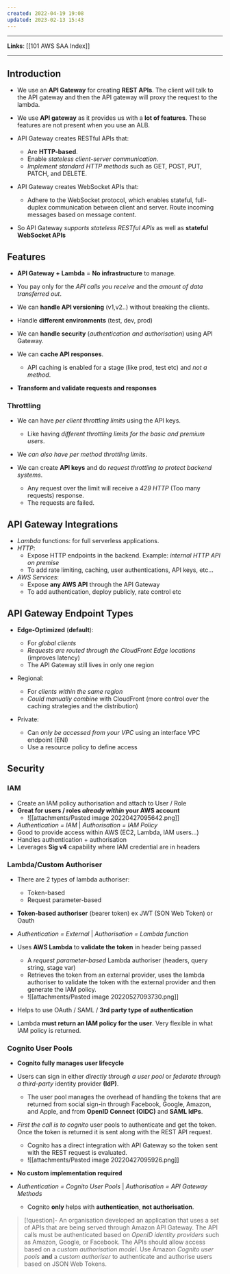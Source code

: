 ```yaml
---
created: 2022-04-19 19:08
updated: 2023-02-13 15:43
---
```

---
**Links**: [[101 AWS SAA Index]]

---
## Introduction
- We use an **API Gateway** for creating **REST APIs**. The client will talk to the API gateway and then the API gateway will proxy the request to the lambda.
- We use **API gateway** as it provides us with a **lot of features**. These features are not present when you use an ALB.
- API Gateway creates RESTful APIs that:
	- Are **HTTP-based**.
	- Enable *stateless client-server communication*.
	- *Implement standard HTTP methods* such as GET, POST, PUT, PATCH, and DELETE.

- API Gateway creates WebSocket APIs that:
	- Adhere to the WebSocket protocol, which enables stateful, full-duplex communication between client and server. Route incoming messages based on message content.

- So API Gateway *supports stateless RESTful APIs* as well as **stateful WebSocket APIs**

## Features
- **API Gateway + Lambda** = **No infrastructure** to manage.
- You pay only for the *API calls you receive* and the *amount of data transferred out*.
- We can **handle API versioning** (v1,v2..) without breaking the clients.
- Handle **different environments** (test, dev, prod)
- We can **handle security** (*authentication and authorisation*) using API Gateway.

-  We can **cache API responses**. 
	- API caching is enabled for a stage (like prod, test etc) and *not a method*.

- **Transform and validate requests and responses**

### Throttling
- We can have *per client throttling limits* using the API keys. 
	- Like having *different throttling limits for the basic and premium users*.

- We *can also have per method throttling limits*. 

- We can create **API keys** and do *request throttling to protect backend systems*.
	- Any request over the limit will receive a *429 HTTP* (Too many requests) response.
	- The requests are failed.

## API Gateway Integrations
- *Lambda* functions: for full serverless applications.
- *HTTP*: 
	- Expose HTTP endpoints in the backend. Example: *internal HTTP API on premise*
	- To add rate limiting, caching, user authentications, API keys, etc...
- *AWS Services*:
	- Expose **any AWS API** through the API Gateway
	- To add authentication, deploy publicly, rate control etc

## API Gateway Endpoint Types
- **Edge-Optimized** (**default**): 
	- For *global clients* 
	- *Requests are routed through the CloudFront Edge locations* (improves latency)
	- The API Gateway still lives in only one region

- Regional:
	- For *clients within the same region*
	- *Could manually combine* with CloudFront (more control over the caching strategies and the distribution)

- Private:
	- Can *only be accessed from your VPC* using an interface VPC endpoint (ENI)
	- Use a resource policy to define access

## Security
### IAM
- Create an IAM policy authorisation and attach to User / Role
- **Great for users / roles *already within* your AWS account**
	- ![[attachments/Pasted image 20220427095642.png]]
- *Authentication = IAM* | *Authorisation = IAM Policy*
- Good to provide access within AWS (EC2, Lambda, lAM users...)
- Handles authentication + authorisation
- Leverages **Sig v4** capability where IAM credential are in headers

### Lambda/Custom Authoriser
- There are 2 types of lambda authoriser:
	- Token-based
	- Request parameter-based
- **Token-based authoriser** (bearer token) ex JWT (SON Web Token) or Oauth
- *Authentication = External* | *Authorisation = Lambda function*
- Uses **AWS Lambda** to **validate the token** in header being passed
	- A *request parameter-based* Lambda authoriser (headers, query string, stage var)
	- Retrieves the token from an external provider, uses the lambda authoriser to validate the token with the external provider and then generate the IAM policy.
	- ![[attachments/Pasted image 20220527093730.png]]

- Helps to use OAuth / SAML / **3rd party type of authentication**
- Lambda **must return an IAM policy for the user**. Very flexible in what IAM policy is returned.

### Cognito User Pools
- **Cognito fully manages user lifecycle**
- Users can sign in either *directly through a user pool* or *federate through a third-party* identity provider **(IdP)**. 
	- The user pool manages the overhead of handling the tokens that are returned from social sign-in through Facebook, Google, Amazon, and Apple, and from **OpenID Connect (OIDC)** and **SAML IdPs**.
- *First the call is to cognito* user pools to authenticate and get the token. Once the token is returned it is sent along with the REST API request.
	- Cognito has a direct integration with API Gateway so the token sent with the REST request is evaluated.
	- ![[attachments/Pasted image 20220427095926.png]]

- **No custom implementation required**
- *Authentication = Cognito User Pools* | *Authorisation = API Gateway Methods*
	- Cognito **only** helps with **authentication**, **not authorisation**.

> [!question]- An organisation developed an application that uses a set of APIs that are being served through Amazon API Gateway. The API calls must be authenticated based on *OpenID identity providers* such as Amazon, Google, or Facebook. The APIs should allow access based on a *custom authorisation model*.
> Use Amazon *Cognito user pools* **and** a *custom authoriser* to authenticate and authorise users based on JSON Web Tokens.